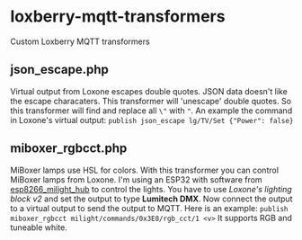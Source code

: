 # loxberry-mqtt-transformers
Custom Loxberry MQTT transformers

## json_escape.php
Virtual output from Loxone escapes double quotes. JSON data doesn't like the escape characaters. This transformer will 'unescape' double quotes.
So this transformer will find and replace all `\"` with `"`.
An example the command in Loxone's virtual output: `publish json_escape lg/TV/Set {"Power": false}`

## miboxer_rgbcct.php
MiBoxer lamps use HSL for colors. With this transformer you can control MiBoxer lamps from Loxone. I'm using an ESP32 with software from [esp8266_milight_hub](https://github.com/sidoh/esp8266_milight_hub) to control the lights. You have to use _Loxone's lighting block v2_ and set the output to type **Lumitech DMX**. Now connect the output to a virtual output to send the output to MQTT. Here is an example: `publish miboxer_rgbcct milight/commands/0x3E8/rgb_cct/1 <v>`
It supports RGB and tuneable white.
